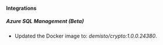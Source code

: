 #### Integrations
##### Azure SQL Management (Beta)
- Updated the Docker image to: *demisto/crypto:1.0.0.24380*.
